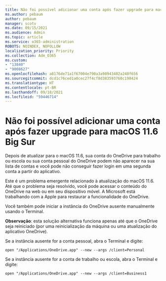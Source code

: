 ```yaml
---
title: Não foi possível adicionar uma conta após fazer upgrade para macOS 11.6 Big Sur
ms.author: pebaum
author: pebaum
manager: scotv
ms.date: 09/15/2021
ms.audience: Admin
ms.topic: article
ms.service: o365-administration
ROBOTS: NOINDEX, NOFOLLOW
localization_priority: Priority
ms.collection: Adm_O365
ms.custom:
- "13840"
- "9008627"
ms.openlocfilehash: a8176de71a1f67004e790a3a98943402a240f656
ms.sourcegitcommit: dcd1c76ced1a0cec27f4cf8d383593760c198424
ms.translationtype: HT
ms.contentlocale: pt-BR
ms.lasthandoff: 09/18/2021
ms.locfileid: "59446714"
---
```

# <a name="unable-to-add-an-account-after-upgrading-to-macos-116-big-sur"></a>Não foi possível adicionar uma conta após fazer upgrade para macOS 11.6 Big Sur

Depois de atualizar para o macOS 11.6, sua conta do OneDrive para trabalho ou escola ou sua conta pessoal do OneDrive podem não aparecer na sua lista de contas e você pode não conseguir fazer login em uma segunda conta a partir do aplicativo.

Este é um problema emergente relacionado à atualização do macOS 11.6. Até que o problema seja resolvido, você pode acessar o conteúdo do OneDrive na web ou em seu dispositivo móvel. A Microsoft está trabalhando com a Apple para restaurar a funcionalidade do OneDrive.

Você também pode iniciar a instância do OneDrive ausente manualmente usando o Terminal. 

**Observação**: esta solução alternativa funciona apenas até que o OneDrive seja reiniciado (por uma reinicialização da máquina ou uma atualização do aplicativo OneDrive).

Se a instância ausente for a conta pessoal, abra o Terminal e digite:

`open "/Applications/OneDrive.app" --new --args /client=Personal`

Se a instância ausente for a conta de trabalho ou escola, abra o Terminal e digite:

`open "/Applications/OneDrive.app" --new --args /client=Business1`

